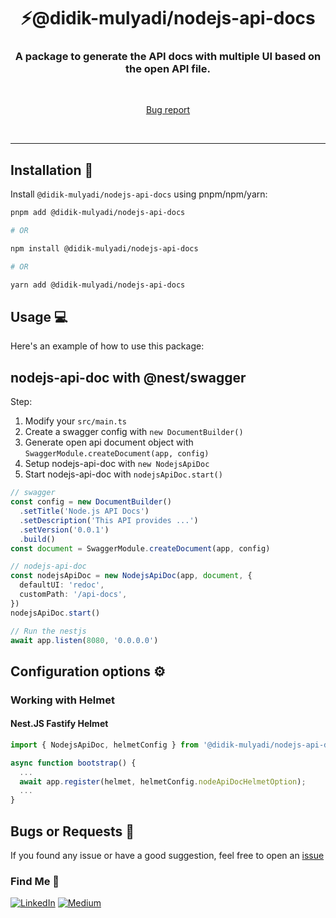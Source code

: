 <h1 align="center" style="border-bottom: none;">⚡️@didik-mulyadi/nodejs-api-docs</h1>
<h3 align="center">A package to generate the API docs with multiple UI based on the open API file.</h3>
<br />
<p align="center">
  <p align="center">
    <a href="https://github.com/didikmulyadi/nodejs-api-docs/issues/new">Bug report</a>
  </p>
</p>
<br />
<hr />

## Installation 🚀

Install `@didik-mulyadi/nodejs-api-docs` using pnpm/npm/yarn:

```bash
pnpm add @didik-mulyadi/nodejs-api-docs

# OR

npm install @didik-mulyadi/nodejs-api-docs

# OR

yarn add @didik-mulyadi/nodejs-api-docs
```

## Usage 💻

Here's an example of how to use this package:

## nodejs-api-doc with @nest/swagger

Step:

1. Modify your `src/main.ts`
2. Create a swagger config with `new DocumentBuilder()`
3. Generate open api document object with `SwaggerModule.createDocument(app, config)`
4. Setup nodejs-api-doc with `new NodejsApiDoc`
5. Start nodejs-api-doc with `nodejsApiDoc.start()`

```typescript
// swagger
const config = new DocumentBuilder()
  .setTitle('Node.js API Docs')
  .setDescription('This API provides ...')
  .setVersion('0.0.1')
  .build()
const document = SwaggerModule.createDocument(app, config)

// nodejs-api-doc
const nodejsApiDoc = new NodejsApiDoc(app, document, {
  defaultUI: 'redoc',
  customPath: '/api-docs',
})
nodejsApiDoc.start()

// Run the nestjs
await app.listen(8080, '0.0.0.0')
```

## Configuration options ⚙️

### Working with Helmet

#### Nest.JS Fastify Helmet

```typescript
import { NodejsApiDoc, helmetConfig } from '@didik-mulyadi/nodejs-api-doc';

async function bootstrap() {
  ...
  await app.register(helmet, helmetConfig.nodeApiDocHelmetOption);
  ...
}
```

## Bugs or Requests 🐛

If you found any issue or have a good suggestion, feel free to open an [issue](https://github.com/didikmulyadi/nodejs-api-docs/issues/new)

### Find Me 📖

[![LinkedIn](https://img.shields.io/badge/LinkedIn-%230077B5.svg?logo=linkedin&logoColor=white)](https://linkedin.com/in/https://www.linkedin.com/in/didikmulyadi/) [![Medium](https://img.shields.io/badge/Medium-12100E?logo=medium&logoColor=white)](https://medium.com/@https://didikmulyadi.medium.com/)
